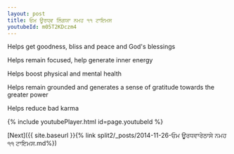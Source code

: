```yaml
---
layout: post
title: ਓਮ ਊਰਧ੍ਵ ਲਿੰਗਯਾ ਨਮਹ ੧੧ ਟਾਇਮਸ
youtubeId: m05T2KDczm4
---
```

 
 
Helps get goodness, bliss and peace and God's blessings
 
Helps remain focused, help generate inner energy 
 
Helps boost physical and mental health 
 
Helps remain grounded and generates a sense of gratitude towards the greater power 
 
Helps reduce bad karma
 
 
 
 


{% include youtubePlayer.html id=page.youtubeId %}
 
[Next]({{ site.baseurl }}{% link  split2/_posts/2014-11-26-ਓਮ ਊਰਧਵਾਰੇਠਾਸੇ ਨਮਹ ੧੧ ਟਾਇਮਸ.md%})
 
